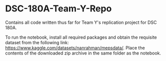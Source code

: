 # DSC-180A-Team-Y-Repo
Contains all code written thus far for Team Y's replication project for DSC 180A.

To run the notebook, install all required packages and obtain the requisite dataset from the following link: https://www.kaggle.com/datasets/nanrahman/mepsdata/. Place the contents of the downloaded zip archive in the same folder as the notebook.
